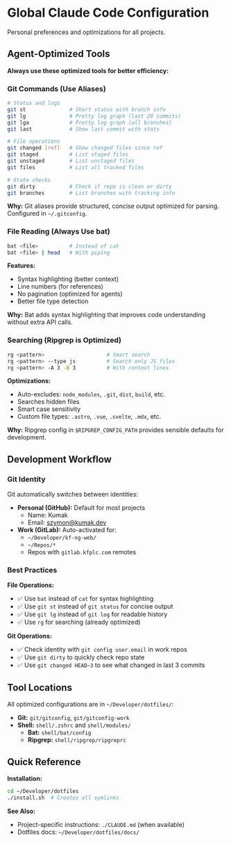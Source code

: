 # Global Claude Code Configuration

Personal preferences and optimizations for all projects.

## Agent-Optimized Tools

**Always use these optimized tools for better efficiency:**

### Git Commands (Use Aliases)
```bash
# Status and logs
git st              # Short status with branch info
git lg              # Pretty log graph (last 20 commits)
git lga             # Pretty log graph (all branches)
git last            # Show last commit with stats

# File operations
git changed [ref]   # Show changed files since ref
git staged          # List staged files
git unstaged        # List unstaged files
git files           # List all tracked files

# State checks
git dirty           # Check if repo is clean or dirty
git branches        # List branches with tracking info
```

**Why:** Git aliases provide structured, concise output optimized for parsing. Configured in `~/.gitconfig`.

### File Reading (Always Use bat)
```bash
bat <file>          # Instead of cat
bat <file> | head   # With piping
```

**Features:**
- Syntax highlighting (better context)
- Line numbers (for references)
- No pagination (optimized for agents)
- Better file type detection

**Why:** Bat adds syntax highlighting that improves code understanding without extra API calls.

### Searching (Ripgrep is Optimized)
```bash
rg <pattern>                    # Smart search
rg <pattern> --type js          # Search only JS files
rg <pattern> -A 3 -B 3          # With context lines
```

**Optimizations:**
- Auto-excludes: `node_modules`, `.git`, `dist`, `build`, etc.
- Searches hidden files
- Smart case sensitivity
- Custom file types: `.astro`, `.vue`, `.svelte`, `.mdx`, etc.

**Why:** Ripgrep config in `$RIPGREP_CONFIG_PATH` provides sensible defaults for development.

## Development Workflow

### Git Identity
Git automatically switches between identities:
- **Personal (GitHub):** Default for most projects
  - Name: Kumak
  - Email: szymon@kumak.dev
- **Work (GitLab):** Auto-activated for:
  - `~/Developer/kf-ng-web/`
  - `~/Repos/*`
  - Repos with `gitlab.kfplc.com` remotes

### Best Practices

**File Operations:**
- ✅ Use `bat` instead of `cat` for syntax highlighting
- ✅ Use `git st` instead of `git status` for concise output
- ✅ Use `git lg` instead of `git log` for readable history
- ✅ Use `rg` for searching (already optimized)

**Git Operations:**
- ✅ Check identity with `git config user.email` in work repos
- ✅ Use `git dirty` to quickly check repo state
- ✅ Use `git changed HEAD~3` to see what changed in last 3 commits

## Tool Locations

All optimized configurations are in `~/Developer/dotfiles/`:
- **Git:** `git/gitconfig`, `git/gitconfig-work`
- **Shell:** `shell/.zshrc` and `shell/modules/`
  - **Bat:** `shell/bat/config`
  - **Ripgrep:** `shell/ripgrep/ripgreprc`

## Quick Reference

**Installation:**
```bash
cd ~/Developer/dotfiles
./install.sh  # Creates all symlinks
```

**See Also:**
- Project-specific instructions: `./CLAUDE.md` (when available)
- Dotfiles docs: `~/Developer/dotfiles/docs/`
